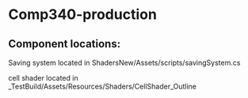 # Comp340-production

## Component locations:
Saving system located in ShadersNew/Assets/scripts/savingSystem.cs

cell shader located in _TestBuild/Assets/Resources/Shaders/CellShader_Outline

